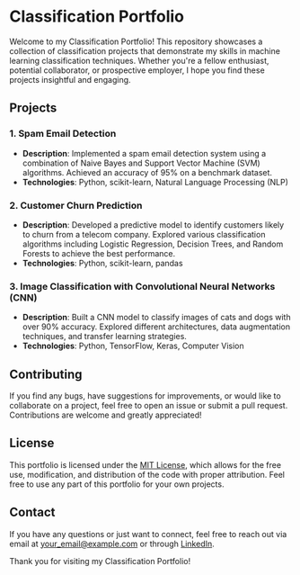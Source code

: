 # Classification Portfolio

Welcome to my Classification Portfolio! This repository showcases a collection of classification projects that demonstrate my skills in machine learning classification techniques. Whether you're a fellow enthusiast, potential collaborator, or prospective employer, I hope you find these projects insightful and engaging.

## Projects

### 1. Spam Email Detection
- **Description**: Implemented a spam email detection system using a combination of Naive Bayes and Support Vector Machine (SVM) algorithms. Achieved an accuracy of 95% on a benchmark dataset.
- **Technologies**: Python, scikit-learn, Natural Language Processing (NLP)

### 2. Customer Churn Prediction
- **Description**: Developed a predictive model to identify customers likely to churn from a telecom company. Explored various classification algorithms including Logistic Regression, Decision Trees, and Random Forests to achieve the best performance.
- **Technologies**: Python, scikit-learn, pandas

### 3. Image Classification with Convolutional Neural Networks (CNN)
- **Description**: Built a CNN model to classify images of cats and dogs with over 90% accuracy. Explored different architectures, data augmentation techniques, and transfer learning strategies.
- **Technologies**: Python, TensorFlow, Keras, Computer Vision

## Contributing

If you find any bugs, have suggestions for improvements, or would like to collaborate on a project, feel free to open an issue or submit a pull request. Contributions are welcome and greatly appreciated!

## License

This portfolio is licensed under the [MIT License](LICENSE), which allows for the free use, modification, and distribution of the code with proper attribution. Feel free to use any part of this portfolio for your own projects.

## Contact

If you have any questions or just want to connect, feel free to reach out via email at [your_email@example.com](tardani99@gmail.com) or through [LinkedIn]([https://www.linkedin.com/in/your_profile/](https://www.linkedin.com/in/danieltar18/)).

Thank you for visiting my Classification Portfolio!

